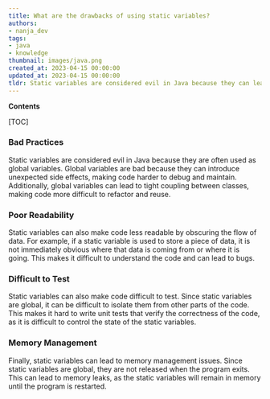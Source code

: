 ```yaml
---
title: What are the drawbacks of using static variables?
authors:
- nanja_dev
tags:
- java
- knowledge
thumbnail: images/java.png
created_at: 2023-04-15 00:00:00
updated_at: 2023-04-15 00:00:00
tldr: Static variables are considered evil in Java because they can lead to tight coupling and create unexpected dependencies between classes.
---
```


**Contents**

[TOC]

### Bad Practices

Static variables are considered evil in Java because they are often used as global variables. Global variables are bad because they can introduce unexpected side effects, making code harder to debug and maintain. Additionally, global variables can lead to tight coupling between classes, making code more difficult to refactor and reuse.

### Poor Readability

Static variables can also make code less readable by obscuring the flow of data. For example, if a static variable is used to store a piece of data, it is not immediately obvious where that data is coming from or where it is going. This makes it difficult to understand the code and can lead to bugs.

### Difficult to Test

Static variables can also make code difficult to test. Since static variables are global, it can be difficult to isolate them from other parts of the code. This makes it hard to write unit tests that verify the correctness of the code, as it is difficult to control the state of the static variables.

### Memory Management

Finally, static variables can lead to memory management issues. Since static variables are global, they are not released when the program exits. This can lead to memory leaks, as the static variables will remain in memory until the program is restarted.

